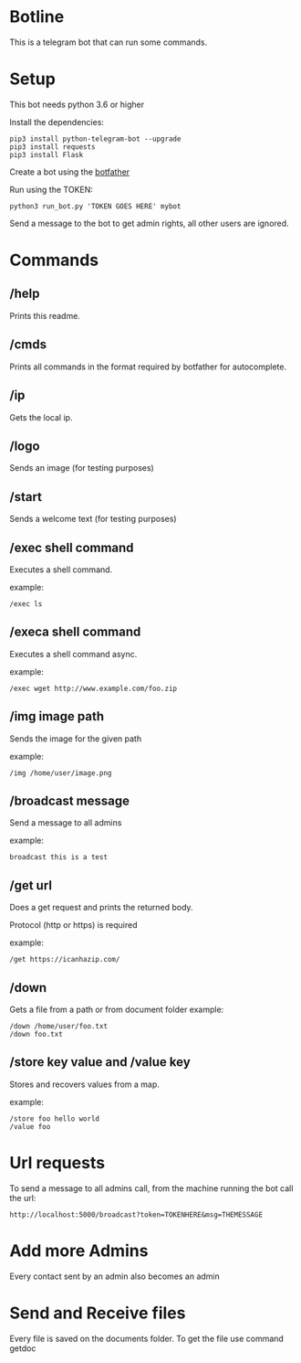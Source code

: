 # Botline

This is a telegram bot that can run some commands.

# Setup

This bot needs python 3.6 or higher

Install the dependencies:

```
pip3 install python-telegram-bot --upgrade
pip3 install requests
pip3 install Flask
```

Create a bot using the [botfather](https://core.telegram.org/bots#3-how-do-i-create-a-bot)

Run using the TOKEN:

```
python3 run_bot.py 'TOKEN GOES HERE' mybot
```

Send a message to the bot to get admin rights, all other users are ignored.

# Commands

## /help

Prints this readme.

## /cmds

Prints all commands in the format required by botfather for autocomplete.

## /ip

Gets the local ip.

## /logo

Sends an image (for testing purposes)

## /start

Sends a welcome text (for testing purposes)

## /exec shell command

Executes a shell command. 

example: 
```
/exec ls
```

## /execa shell command

Executes a shell command async. 

example: 
```
/exec wget http://www.example.com/foo.zip
```

## /img image path

Sends the image for the given path

example: 

```
/img /home/user/image.png
```
## /broadcast message

Send a message to all admins

example: 

```
broadcast this is a test
```

## /get url 

Does a get request and prints the returned body.

Protocol (http or https) is required

example: 
```
/get https://icanhazip.com/
```

## /down

Gets a file from a path or from document folder
example:
```
/down /home/user/foo.txt
/down foo.txt
```
## /store key value and /value key 

Stores and recovers values from a map.

example: 
```
/store foo hello world
/value foo
```
# Url requests

To send a message to all admins call, from the machine running the bot call the url:
```
http://localhost:5000/broadcast?token=TOKENHERE&msg=THEMESSAGE
```

# Add more Admins

Every contact sent by an admin also becomes an admin

# Send and Receive files

Every file is saved on the documents folder. To get the file use command getdoc
